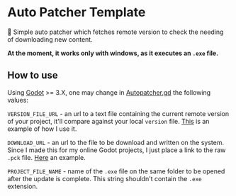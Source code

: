 # Auto Patcher Template
🚀 Simple auto patcher which fetches remote version to check the needing of downloading new content.

**At the moment, it works only with windows, as it executes an `.exe` file.**

## How to use
Using [Godot](https://godotengine.org/) >= 3.X, one may change in [Autopatcher.gd](https://github.com/coelhucas/auto-patcher-template/blob/main/Scenes/AutoPatcher/AutoPatcher.gd) the following values:

`VERSION_FILE_URL` - an url to a text file containing the current remote version of your project, it'll compare against your local `version` file. [This](https://github.com/coelhucas/mp-game-pck/blob/master/version) is an example of how I use it.

`DOWNLOAD_URL` - an url to the file to be download and written on the system. Since I made this for my online Godot projects, I just place a link to the raw `.pck` file. [Here](https://github.com/coelhucas/mp-game-pck/blob/master/ORPG.pck?raw=true) an example.

`PROJECT_FILE_NAME` - name of the `.exe` file on the same folder to be opened after the update is complete. This string shouldn't contain the `.exe` extension.
